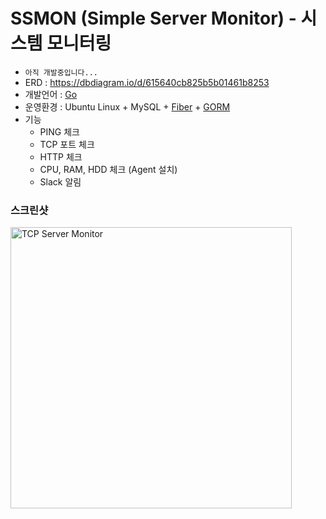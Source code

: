 # SSMON (Simple Server Monitor) - 시스템 모니터링

* `아직 개발중입니다...`
* ERD : https://dbdiagram.io/d/615640cb825b5b01461b8253
* 개발언어 : [Go](https://golang.org/)
* 운영환경 : Ubuntu Linux + MySQL + [Fiber](https://gofiber.io/) + [GORM](https://gorm.io/)
* 기능
  * PING 체크
  * TCP 포트 체크
  * HTTP 체크
  * CPU, RAM, HDD 체크 (Agent 설치)
  * Slack 알림

### 스크린샷
<img src="screenshots/list_monitor.png" width="450px" title="TCP Server Monitor"/>
